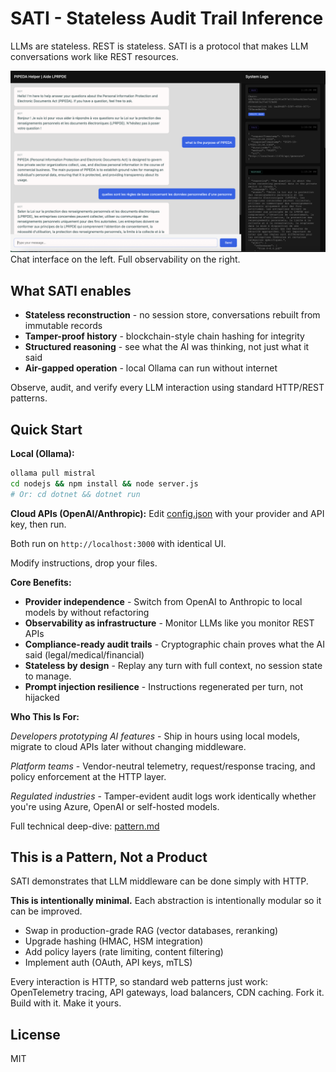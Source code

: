 # SATI - Stateless Audit Trail Inference

LLMs are stateless. REST is stateless. SATI is a protocol that makes LLM conversations work like REST resources.

![Screenshot description](docs/headerscreen.png)
Chat interface on the left. Full observability on the right.

## What SATI enables
- **Stateless reconstruction** - no session store, conversations rebuilt from immutable records
- **Tamper-proof history** - blockchain-style chain hashing for integrity
- **Structured reasoning** - see what the AI was thinking, not just what it said
- **Air-gapped operation** - local Ollama can run without internet

Observe, audit, and verify every LLM interaction using standard HTTP/REST patterns.

## Quick Start 

**Local (Ollama):**
```bash
ollama pull mistral
cd nodejs && npm install && node server.js
# Or: cd dotnet && dotnet run
```

**Cloud APIs (OpenAI/Anthropic):**
Edit [config.json](config/config.json) with your provider and API key, then run.

Both run on `http://localhost:3000` with identical UI. 

Modify instructions, drop your files.

**Core Benefits:**
- **Provider independence** - Switch from OpenAI to Anthropic to local models by without refactoring
- **Observability as infrastructure** - Monitor LLMs like you monitor REST APIs
- **Compliance-ready audit trails** - Cryptographic chain proves what the AI said (legal/medical/financial)
- **Stateless by design** - Replay any turn with full context, no session state to manage.
- **Prompt injection resilience** - Instructions regenerated per turn, not hijacked

**Who This Is For:**

*Developers prototyping AI features* - Ship in hours using local models, migrate to cloud APIs later without changing middleware.

*Platform teams* - Vendor-neutral telemetry, request/response tracing, and policy enforcement at the HTTP layer.

*Regulated industries* - Tamper-evident audit logs work identically whether you're using Azure, OpenAI or self-hosted models.

Full technical deep-dive: [pattern.md](./docs/pattern.md)

## This is a Pattern, Not a Product

SATI demonstrates that LLM middleware can be done simply with HTTP.

**This is intentionally minimal.** Each abstraction is intentionally modular so it can be improved.
- Swap in production-grade RAG (vector databases, reranking)
- Upgrade hashing (HMAC, HSM integration)
- Add policy layers (rate limiting, content filtering)
- Implement auth (OAuth, API keys, mTLS)

Every interaction is HTTP, so standard web patterns just work: OpenTelemetry tracing, API gateways, load balancers, CDN caching.
Fork it. Build with it. Make it yours.

## License
MIT
